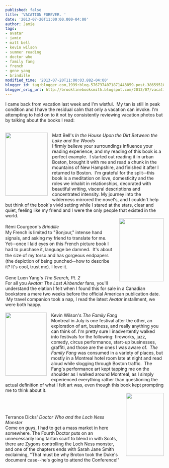 ```yaml
---
published: false
title: 'VACATION FOREVER. '
date: '2013-07-20T11:00:00.000-04:00'
author: Jamie
tags:
- avatar
- jamie
- matt bell
- kevin wilson
- summer reading
- doctor who
- family fang
- french
- gene yang
- brindille
modified_time: '2013-07-20T11:00:03.882-04:00'
blogger_id: tag:blogger.com,1999:blog-5767374071871443859.post-3865951071046765901
blogger_orig_url: http://brooklinebooksmith.blogspot.com/2013/07/vacation-forever.html
---
```


<span style="font-family: inherit;">I came back from vacation last week and I'm wistful. &nbsp;My tan is still in peak condition and I have the residual calm that only a vacation can invoke. I'm attempting to hold on to it not by consistently reviewing vacation photos but by talking about the books I read:</span><br /><span style="font-family: inherit;"><br /></span><div class="separator" style="clear: both; text-align: center;"><a href="http://images.indiebound.com/532/952/9781616952532.jpg" imageanchor="1" style="clear: left; float: left; margin-bottom: 1em; margin-right: 1em;"><img border="0" height="200" src="http://images.indiebound.com/532/952/9781616952532.jpg" width="135" /></a></div><span style="font-family: inherit;">Matt Bell's </span><i style="font-family: inherit;">In the House Upon the Dirt Between the Lake and the Woods</i><br /><span style="font-family: inherit;">I firmly believe your surroundings influence your reading experience, and my reading of this book is a perfect example. &nbsp;I started out reading it in urban Boston, brought it with me and read a chunk in the mountains of New Hampshire, and finished it after I returned to Boston. &nbsp;I'm grateful for the split--this book is a meditation on love, domesticity and the roles we inhabit in relationships, decorated with beautiful writing, visceral descriptions and concentrated intensity. My journey into the wilderness mirrored the novel's, and I couldn't help but think of the book's vivid setting while I stared at the stars, clear and quiet, feeling like my friend and I were the only people that existed in the world.&nbsp;</span><br /><a href="http://www.renaud-bray.com/ImagesEditeurs/PG/1331/1331192-gf.jpg" imageanchor="1" style="clear: right; float: right; margin-bottom: 1em; margin-left: 1em;"><img border="0" height="200" src="http://www.renaud-bray.com/ImagesEditeurs/PG/1331/1331192-gf.jpg" width="142" /></a><span style="background-color: white; color: #222222; line-height: 18.1875px;"><span style="font-family: inherit;"><br /></span></span><span style="background-color: white; color: #222222; font-family: inherit; line-height: 18.1875px;">Rémi Courgeon's&nbsp;</span><i style="background-color: white; color: #222222; font-family: inherit; line-height: 18.1875px;">Brindille</i><br /><span style="color: #222222;"><span style="line-height: 18.1875px;">My French is limited to "Bonjour," intense hand signals, and asking my friend to translate for me. Yet--once I laid eyes on this French picture book I had to purchase it, language be damned. &nbsp;It's about the size of my torso and has gorgeous endpapers (the depiction of being punched--how to describe it? It's cool, trust me). I love it.&nbsp;</span></span><br /><span style="font-family: inherit;"><br /></span><span style="font-family: inherit;">Gene Luen Yang's <i>The Search, Pt. 2</i></span><br /><span style="font-family: inherit;">For all you <i>Avatar: The Last Airbender </i>fans, you'll understand the elation I felt when I found this for sale in a Canadian bookstore a mere two weeks before the official American publication date. &nbsp;My travel companion took a nap, I read the latest <i>Avatar</i>&nbsp;installment, we were both happy.</span><br /><span style="font-family: inherit;"><br /></span><a href="http://images.indiebound.com/059/579/9780061579059.jpg" imageanchor="1" style="clear: left; float: left; margin-bottom: 1em; margin-right: 1em;"><img border="0" height="200" src="http://images.indiebound.com/059/579/9780061579059.jpg" width="132" /></a><span style="font-family: inherit;">Kevin Wilson's <i>The Family Fang</i></span><br /><span style="font-family: inherit;">Montreal in July is one festival after the other, an exploration of art, business, and really anything you can think of. I'm pretty sure I inadvertently walked into festivals for the following: fireworks, jazz, comedy, circus performance,&nbsp;</span>start-up<span style="font-family: inherit;">&nbsp;businesses, graffiti, and those are the ones I was aware of. &nbsp;</span><i style="font-family: inherit;">The Family Fang</i><span style="font-family: inherit;">&nbsp;was consumed in a variety of places, but mostly in a Montreal hotel room late at night and read aloud while slogging through Boston traffic. &nbsp;The Fang's performance art kept tapping me on the shoulder as I walked around Montreal, as I simply experienced everything rather than questioning the actual definition of what I felt art was, even though this book kept prompting me to think about it.&nbsp;</span><br /><a href="http://images2.wikia.nocookie.net/__cb20070828232511/tardis/images/6/62/Loch_Ness_Monster_novel.jpg" imageanchor="1" style="clear: right; float: right; margin-bottom: 1em; margin-left: 1em;"><img border="0" height="200" src="http://images2.wikia.nocookie.net/__cb20070828232511/tardis/images/6/62/Loch_Ness_Monster_novel.jpg" width="120" /></a><span style="font-family: inherit;"><br /></span><br /><br /><br /><span style="font-family: inherit;">Terrance Dicks'&nbsp;<i>Doctor Who and the Loch Ness Monster</i></span><br /><span style="font-family: inherit;">Come on guys, I had to get a mass market in here somewhere. The Fourth Doctor puts on an unnecessarily long tartan scarf to blend in with Scots, there are Zygons controlling the Loch Ness monster, and one of the chapters ends with Sarah Jane Smith exclaiming, "That must be why Broton took the Duke's document case--he's going to attend the Conference!"&nbsp;</span><br /><span style="font-family: inherit;"><br /></span><span style="font-family: inherit;"><br /></span>
